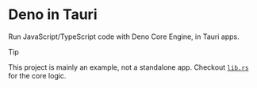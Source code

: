# Deno in Tauri

Run JavaScript/TypeScript code with Deno Core Engine, in Tauri apps.

> [!TIP]
>
> This project is mainly an example, not a standalone app. Checkout [`lib.rs`](./src-tauri/src/lib.rs) for the core logic.
